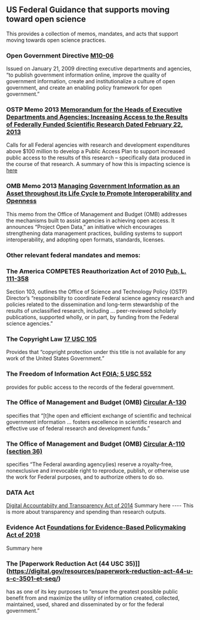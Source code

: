 ## US Federal Guidance that supports moving toward open science

This provides a collection of memos, mandates, and acts that support moving towards open science practices. 

### Open Government Directive [M10-06](https://obamawhitehouse.archives.gov/open/documents/open-government-directive) 
Issued on January 21, 2009 directing executive departments and agencies, “to publish government information online, improve the quality of government information, create and institutionalize a culture of open government, and create an enabling policy framework for open government.”

### OSTP Memo 2013 [Memorandum for the Heads of Executive Departments and Agencies: Increasing Access to the Results of Federally Funded Scientific Research Dated February 22, 2013](https://obamawhitehouse.archives.gov/sites/default/files/microsites/ostp/ostp_public_access_memo_2013.pdf)
Calls for all Federal agencies with research and development expenditures above $100 million to develop a Public Access Plan to support increased public access to the results of this research – specifically data produced in the course of that research. A summary of how this is impacting science is [here](https://obamawhitehouse.archives.gov/blog/2016/02/22/increasing-access-results-federally-funded-science)
 
### OMB Memo 2013 [Managing Government Information as an Asset throughout its Life Cycle to Promote Interoperability and Openness](https://obamawhitehouse.archives.gov/sites/default/files/omb/memoranda/2013/m-13-13.pdf) 
This memo from the Office of Management and Budget (OMB) addresses the mechanisms built to assist agencies in achieving open access. It announces “Project Open Data,” an initiative which encourages strengthening data management practices, building systems to support interoperability, and adopting open formats, standards, licenses.
 
### Other relevant federal mandates and memos:

### The America COMPETES Reauthorization Act of 2010 [Pub. L. 111-358](https://www.congress.gov/111/plaws/publ358/PLAW-111publ358.pdf)
Section 103, outlines the Office of Science and Technology Policy (OSTP) Director’s “responsibility to coordinate Federal science agency research and policies related to the dissemination and long-term stewardship of the results of unclassified research, including … peer-reviewed scholarly publications, supported wholly, or in part, by funding from the Federal science agencies.”
 
### The Copyright Law [17 USC 105](https://www.law.cornell.edu/uscode/text/17/105#:~:text=The%20intent%20of%20section%20105,L.) 
Provides that “copyright protection under this title is not available for any work of the United States Government.”
 
### The Freedom of Information Act [FOIA; 5 USC 552](https://www.justice.gov/oip/freedom-information-act-5-usc-552) 
provides for public access to the records of the federal government.
 
### The Office of Management and Budget (OMB) [Circular A-130](https://www.cio.gov/policies-and-priorities/circular-a-130/) 
specifies that “[t]he open and efficient exchange of scientific and technical government information … fosters excellence in scientific research and effective use of federal research and development funds.”
 
### The Office of Management and Budget (OMB) [Circular A-110 (section 36)](https://obamawhitehouse.archives.gov/omb/circulars_a110/) 
specifies “The Federal awarding agency(ies) reserve a royalty-free, nonexclusive and irrevocable right to reproduce, publish, or otherwise use the work for Federal purposes, and to authorize others to do so.
 
### DATA Act
[Digital Accountabiity and Transparency Act of 2014](https://www.congress.gov/113/plaws/publ101/PLAW-113publ101.pdf)
Summary here ---- This is more about transparency and spending than research outputs.
 
### Evidence Act [Foundations for Evidence-Based Policymaking Act of 2018](https://www.congress.gov/bill/115th-congress/house-bill/4174)
Summary here
 
### The [Paperwork Reduction Act (44 USC 35)]](https://digital.gov/resources/paperwork-reduction-act-44-u-s-c-3501-et-seq/) 
has as one of its key purposes to “ensure the greatest possible public benefit from and maximize the utility of information created, collected, maintained, used, shared and disseminated by or for the federal government.”
